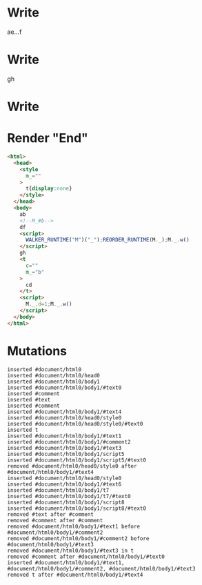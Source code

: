 # Write
  a<!--M_!^a-->e...<!--M_!a-->f<style M_>t{display:none}</style><t M_=a>b<!--M_#b-->d</t><script>WALKER_RUNTIME("M")("_");REORDER_RUNTIME(M._);M._.w()</script>


# Write
  gh


# Write
  <t c M_=b>cd</t><script>M._.d=1;M._.w()</script>


# Render "End"
```html
<html>
  <head>
    <style
      m_=""
    >
      t{display:none}
    </style>
  </head>
  <body>
    ab
    <!--M_#b-->
    df
    <script>
      WALKER_RUNTIME("M")("_");REORDER_RUNTIME(M._);M._.w()
    </script>
    gh
    <t
      c=""
      m_="b"
    >
      cd
    </t>
    <script>
      M._.d=1;M._.w()
    </script>
  </body>
</html>
```

# Mutations
```
inserted #document/html0
inserted #document/html0/head0
inserted #document/html0/body1
inserted #document/html0/body1/#text0
inserted #comment
inserted #text
inserted #comment
inserted #document/html0/body1/#text4
inserted #document/html0/head0/style0
inserted #document/html0/head0/style0/#text0
inserted t
inserted #document/html0/body1/#text1
inserted #document/html0/body1/#comment2
inserted #document/html0/body1/#text3
inserted #document/html0/body1/script5
inserted #document/html0/body1/script5/#text0
removed #document/html0/head0/style0 after #document/html0/body1/#text4
inserted #document/html0/head0/style0
inserted #document/html0/body1/#text6
inserted #document/html0/body1/t7
inserted #document/html0/body1/t7/#text0
inserted #document/html0/body1/script8
inserted #document/html0/body1/script8/#text0
removed #text after #comment
removed #comment after #comment
removed #document/html0/body1/#text1 before #document/html0/body1/#comment2
removed #document/html0/body1/#comment2 before #document/html0/body1/#text3
removed #document/html0/body1/#text3 in t
removed #comment after #document/html0/body1/#text0
inserted #document/html0/body1/#text1, #document/html0/body1/#comment2, #document/html0/body1/#text3
removed t after #document/html0/body1/#text4
```